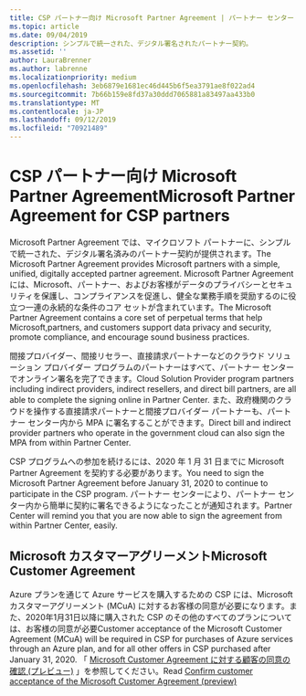 ```yaml
---
title: CSP パートナー向け Microsoft Partner Agreement | パートナー センター
ms.topic: article
ms.date: 09/04/2019
description: シンプルで統一された、デジタル署名されたパートナー契約。
ms.assetid: ''
author: LauraBrenner
ms.author: labrenne
ms.localizationpriority: medium
ms.openlocfilehash: 3eb6879e1681ec46d445b6f5ea3791ae8f022ad4
ms.sourcegitcommit: 7b66b159e8fd37a30ddd7065881a83497aa433b0
ms.translationtype: MT
ms.contentlocale: ja-JP
ms.lasthandoff: 09/12/2019
ms.locfileid: "70921489"
---
```

# <a name="microsoft-partner-agreement-for-csp-partners"></a><span data-ttu-id="4a0b9-103">CSP パートナー向け Microsoft Partner Agreement</span><span class="sxs-lookup"><span data-stu-id="4a0b9-103">Microsoft Partner Agreement for CSP partners</span></span> 

<span data-ttu-id="4a0b9-104">Microsoft Partner Agreement では、マイクロソフト パートナーに、シンプルで統一された、デジタル署名済みのパートナー契約が提供されます。</span><span class="sxs-lookup"><span data-stu-id="4a0b9-104">The Microsoft Partner Agreement provides Microsoft partners with a simple, unified, digitally accepted partner agreement.</span></span> <span data-ttu-id="4a0b9-105">Microsoft Partner Agreement には、Microsoft、パートナー、およびお客様がデータのプライバシーとセキュリティを保護し、コンプライアンスを促進し、健全な業務手順を奨励するのに役立つ一連の永続的な条件のコア セットが含まれています。</span><span class="sxs-lookup"><span data-stu-id="4a0b9-105">The Microsoft Partner Agreement contains a core set of perpetual terms that help Microsoft,partners, and customers support data privacy and security, promote compliance, and encourage sound business practices.</span></span>   

<span data-ttu-id="4a0b9-106">間接プロバイダー、間接リセラー、直接請求パートナーなどのクラウド ソリューション プロバイダー プログラムのパートナーはすべて、パートナー センターでオンライン署名を完了できます。</span><span class="sxs-lookup"><span data-stu-id="4a0b9-106">Cloud Solution Provider program partners including indirect providers, indirect resellers, and direct bill partners, are all able to complete the signing online in Partner Center.</span></span> <span data-ttu-id="4a0b9-107">また、政府機関のクラウドを操作する直接請求パートナーと間接プロバイダー パートナーも、パートナー センター内から MPA に署名することができます。</span><span class="sxs-lookup"><span data-stu-id="4a0b9-107">Direct bill and indirect provider partners who operate in the government cloud can also sign the MPA from within Partner Center.</span></span>

<span data-ttu-id="4a0b9-108">CSP プログラムへの参加を続けるには、2020 年 1 月 31 日までに Microsoft Partner Agreement を契約する必要があります。</span><span class="sxs-lookup"><span data-stu-id="4a0b9-108">You need to sign the Microsoft Partner Agreement before January 31, 2020 to continue to participate in the CSP program.</span></span> <span data-ttu-id="4a0b9-109">パートナー センターにより、パートナー センター内から簡単に契約に署名できるようになったことが通知されます。</span><span class="sxs-lookup"><span data-stu-id="4a0b9-109">Partner Center will remind you that you are now able to sign the agreement from within Partner Center, easily.</span></span> 

## <a name="microsoft-customer-agreement"></a><span data-ttu-id="4a0b9-110">Microsoft カスタマーアグリーメント</span><span class="sxs-lookup"><span data-stu-id="4a0b9-110">Microsoft Customer Agreement</span></span>

<span data-ttu-id="4a0b9-111">Azure プランを通じて Azure サービスを購入するための CSP には、Microsoft カスタマーアグリーメント (MCuA) に対するお客様の同意が必要になります。また、2020年1月31日以降に購入された CSP のその他のすべてのプランについては、お客様の同意が必要</span><span class="sxs-lookup"><span data-stu-id="4a0b9-111">Customer acceptance of the Microsoft Customer Agreement (MCuA) will be required in CSP for purchases of Azure services through an Azure plan, and for all other offers in CSP purchased after January 31, 2020.</span></span> <span data-ttu-id="4a0b9-112">「 [Microsoft Customer Agreement に対する顧客の同意の確認 (プレビュー)](confirm-customer-agreement.md) 」を参照してください。</span><span class="sxs-lookup"><span data-stu-id="4a0b9-112">Read [Confirm customer acceptance of the Microsoft Customer Agreement (preview)](confirm-customer-agreement.md)</span></span>
 











